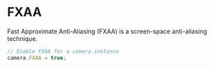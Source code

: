 # FXAA

Fast Approximate Anti-Aliasing (FXAA) is a screen-space anti-aliasing technique.

```javascript
// Enable FXAA for a camera instance
camera.FXAA = true;
```

<div class="showcase" case="tut-30" style="width:600px;height:800px;"></div>
